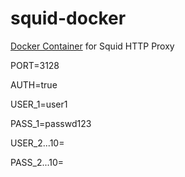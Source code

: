 # squid-docker

<a href="https://github.com/Archef2000/squid">Docker Container</a> for Squid HTTP Proxy

PORT=3128

AUTH=true

USER_1=user1

PASS_1=passwd123

USER_2...10=

PASS_2...10=
